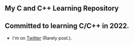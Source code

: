## My C and C++ Learning Repository
## Committed to learning C/C++ in 2022.

- I'm on [Twitter](http://www.twitter.com/thesedays2020) \(Rarely post.\).

